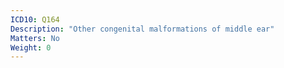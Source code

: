 ```yaml
---
ICD10: Q164
Description: "Other congenital malformations of middle ear"
Matters: No
Weight: 0
---
```


